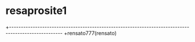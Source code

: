 # resaprosite1
+----------------------------------------------------------------------------------------------------
+rensato777(rensato)
